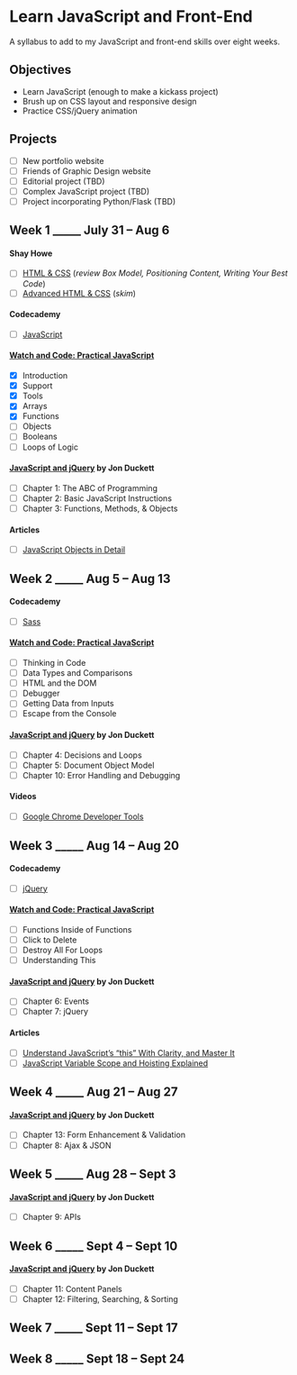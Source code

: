 # Learn JavaScript and Front-End

A syllabus to add to my JavaScript and front-end skills over eight weeks.

## Objectives
- Learn JavaScript (enough to make a kickass project)
- Brush up on CSS layout and responsive design
- Practice CSS/jQuery animation

## Projects
- [ ] New portfolio website
- [ ] Friends of Graphic Design website
- [ ] Editorial project (TBD)
- [ ] Complex JavaScript project (TBD)
- [ ] Project incorporating Python/Flask (TBD)

## Week 1 _____ July 31 – Aug 6
#### Shay Howe
- [ ] [HTML & CSS](http://learn.shayhowe.com/html-css/) (_review Box Model, Positioning Content, Writing Your Best Code_)
- [ ] [Advanced HTML & CSS](http://learn.shayhowe.com/advanced-html-css/) (_skim_)
#### Codecademy
- [ ] [JavaScript](https://www.codecademy.com/learn/learn-javascript)
#### [Watch and Code: Practical JavaScript](https://watchandcode.com)
- [x] Introduction
- [x] Support
- [x] Tools
- [x] Arrays
- [x] Functions
- [ ] Objects
- [ ] Booleans
- [ ] Loops of Logic
#### [JavaScript and jQuery](https://www.amazon.com/JavaScript-jQuery-Interactive-Front-End-Development/dp/1118871650/) by Jon Duckett
- [ ] Chapter 1: The ABC of Programming
- [ ] Chapter 2: Basic JavaScript Instructions
- [ ] Chapter 3: Functions, Methods, & Objects
#### Articles
- [ ] [JavaScript Objects in Detail](http://javascriptissexy.com/javascript-objects-in-detail/)


## Week 2 _____ Aug 5 – Aug 13
#### Codecademy
- [ ] [Sass](https://www.codecademy.com/learn/learn-sass)
#### [Watch and Code: Practical JavaScript](https://watchandcode.com)
- [ ] Thinking in Code
- [ ] Data Types and Comparisons
- [ ] HTML and the DOM
- [ ] Debugger
- [ ] Getting Data from Inputs
- [ ] Escape from the Console
#### [JavaScript and jQuery](https://www.amazon.com/JavaScript-jQuery-Interactive-Front-End-Development/dp/1118871650/) by Jon Duckett
- [ ] Chapter 4: Decisions and Loops
- [ ] Chapter 5: Document Object Model
- [ ] Chapter 10: Error Handling and Debugging

#### Videos
- [ ] [Google Chrome Developer Tools](https://www.youtube.com/watch?v=JzZFccCEgGA)


## Week 3 _____ Aug 14 – Aug 20
#### Codecademy
- [ ] [jQuery](https://www.codecademy.com/learn/jquery)
#### [Watch and Code: Practical JavaScript](https://watchandcode.com)
- [ ] Functions Inside of Functions
- [ ] Click to Delete
- [ ] Destroy All For Loops
- [ ] Understanding This
#### [JavaScript and jQuery](https://www.amazon.com/JavaScript-jQuery-Interactive-Front-End-Development/dp/1118871650/) by Jon Duckett
- [ ] Chapter 6: Events
- [ ] Chapter 7: jQuery
#### Articles
- [ ] [Understand JavaScript’s “this” With Clarity, and Master It](http://javascriptissexy.com/understand-javascripts-this-with-clarity-and-master-it/)
- [ ] [JavaScript Variable Scope and Hoisting Explained](http://javascriptissexy.com/javascript-variable-scope-and-hoisting-explained/)

## Week 4 _____ Aug 21 – Aug 27
#### [JavaScript and jQuery](https://www.amazon.com/JavaScript-jQuery-Interactive-Front-End-Development/dp/1118871650/) by Jon Duckett
- [ ] Chapter 13: Form Enhancement & Validation
- [ ] Chapter 8: Ajax & JSON

## Week 5 _____ Aug 28 – Sept 3
#### [JavaScript and jQuery](https://www.amazon.com/JavaScript-jQuery-Interactive-Front-End-Development/dp/1118871650/) by Jon Duckett
- [ ] Chapter 9: APIs

## Week 6 _____ Sept 4 – Sept 10
#### [JavaScript and jQuery](https://www.amazon.com/JavaScript-jQuery-Interactive-Front-End-Development/dp/1118871650/) by Jon Duckett
- [ ] Chapter 11: Content Panels
- [ ] Chapter 12: Filtering, Searching, & Sorting

## Week 7 _____ Sept 11 – Sept 17

## Week 8 _____ Sept 18 – Sept 24
